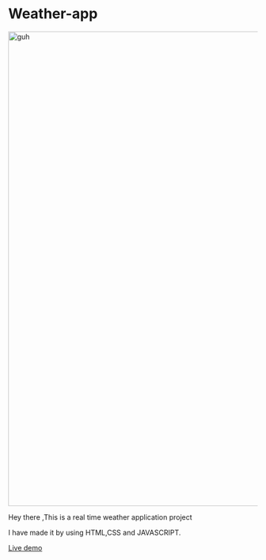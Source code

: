 # Weather-app
<img width="960" alt="guh" src="https://user-images.githubusercontent.com/77205201/199193513-57b5d855-0ef3-4d2c-a44a-4b85ceeea1ca.png">

Hey there ,This is a real time weather application project

I have made it by using HTML,CSS and JAVASCRIPT.

<a href= "https://weather-app-98.netlify.app/">Live demo</a>
